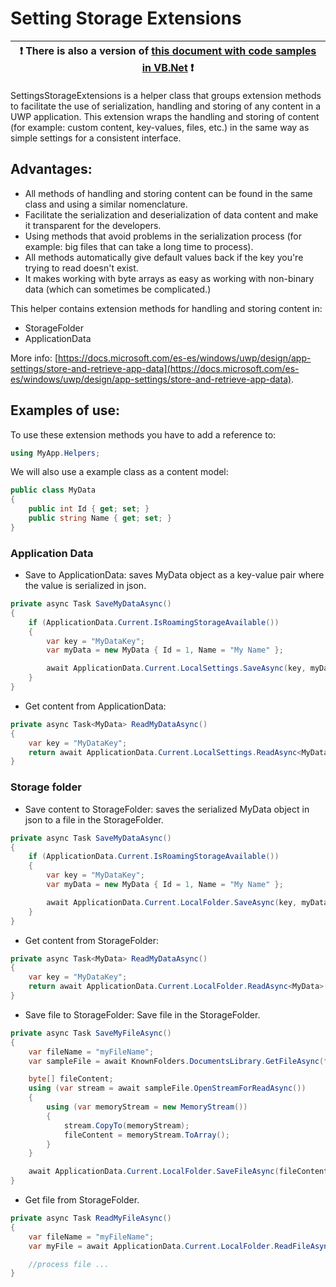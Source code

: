 # Setting Storage Extensions

:heavy_exclamation_mark: There is also a version of [this document with code samples in VB.Net](./setting-storage.vb.md) :heavy_exclamation_mark: |
----------------------------------------------------------------------------------------------------------------------------------------------- |

SettingsStorageExtensions is a helper class that groups extension methods to facilitate the use of serialization, handling and storing of any content in a UWP application. This extension wraps the handling and storing of content (for example: custom content, key-values, files, etc.) in the same way as simple settings for a consistent interface.

## Advantages:
 - All methods of handling and storing content can be found in the same class and using a similar nomenclature. 
 - Facilitate the serialization and deserialization of data content and make it transparent for the developers.
 - Using methods that avoid problems in the serialization process (for example: big files that can take a long time to process).
 - All methods automatically give default values back if the key you're trying to read doesn't exist.
 - It makes working with byte arrays as easy as working with non-binary data (which can sometimes be complicated.)

This helper contains extension methods for handling and storing content in:
 - StorageFolder
 - ApplicationData

More info: [https://docs.microsoft.com/es-es/windows/uwp/design/app-settings/store-and-retrieve-app-data](https://docs.microsoft.com/es-es/windows/uwp/design/app-settings/store-and-retrieve-app-data).


## Examples of use:

To use these extension methods you have to add a reference to:
```csharp
using MyApp.Helpers;
```

We will also use a example class as a content model:
```csharp
public class MyData
{
    public int Id { get; set; }
    public string Name { get; set; }
}
```
### Application Data

- Save to ApplicationData: saves MyData object as a key-value pair where the value is serialized in json.

```csharp
private async Task SaveMyDataAsync()
{
    if (ApplicationData.Current.IsRoamingStorageAvailable())
    {
        var key = "MyDataKey";
        var myData = new MyData { Id = 1, Name = "My Name" };

        await ApplicationData.Current.LocalSettings.SaveAsync(key, myData);
    }
}
```

- Get content from ApplicationData:
```csharp
private async Task<MyData> ReadMyDataAsync()
{
    var key = "MyDataKey";
    return await ApplicationData.Current.LocalSettings.ReadAsync<MyData>(key);
}
```
### Storage folder
- Save content to StorageFolder: saves the serialized MyData object in json to a file in the StorageFolder.
```csharp
private async Task SaveMyDataAsync()
{
    if (ApplicationData.Current.IsRoamingStorageAvailable())
    {
        var key = "MyDataKey";
        var myData = new MyData { Id = 1, Name = "My Name" };

        await ApplicationData.Current.LocalFolder.SaveAsync(key, myData);
    }
}
```

- Get content from StorageFolder:
```csharp
private async Task<MyData> ReadMyDataAsync()
{
    var key = "MyDataKey";
    return await ApplicationData.Current.LocalFolder.ReadAsync<MyData>(key);
}
```

- Save file to StorageFolder: Save file in the StorageFolder.
```csharp
private async Task SaveMyFileAsync()
{
    var fileName = "myFileName";
    var sampleFile = await KnownFolders.DocumentsLibrary.GetFileAsync(fileName);

    byte[] fileContent;
    using (var stream = await sampleFile.OpenStreamForReadAsync())
    {
        using (var memoryStream = new MemoryStream())
        {
            stream.CopyTo(memoryStream);
            fileContent = memoryStream.ToArray();
        }
    }

    await ApplicationData.Current.LocalFolder.SaveFileAsync(fileContent, fileName);            
}
```

- Get file from StorageFolder.
```csharp
private async Task ReadMyFileAsync()
{
    var fileName = "myFileName";
    var myFile = await ApplicationData.Current.LocalFolder.ReadFileAsync(fileName);

    //process file ...
}
```
